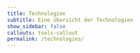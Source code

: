 ```yaml
---
title: Technologien
subtitle: Eine übersicht der Technologien
show_sidebar: false
callouts: tools-callout
permalink: /technologies/
---
```

